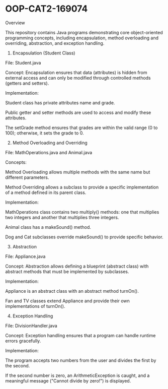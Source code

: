 # OOP-CAT2-169074
Overview

This repository contains Java programs demonstrating core object-oriented programming concepts, including encapsulation, method overloading and overriding, abstraction, and exception handling.

1. Encapsulation (Student Class)

File: Student.java

Concept: Encapsulation ensures that data (attributes) is hidden from external access and can only be modified through controlled methods (getters and setters).

Implementation:

Student class has private attributes name and grade.

Public getter and setter methods are used to access and modify these attributes.

The setGrade method ensures that grades are within the valid range (0 to 100); otherwise, it sets the grade to 0.

2. Method Overloading and Overriding

File: MathOperations.java and Animal.java

Concepts:

Method Overloading allows multiple methods with the same name but different parameters.

Method Overriding allows a subclass to provide a specific implementation of a method defined in its parent class.

Implementation:

MathOperations class contains two multiply() methods: one that multiplies two integers and another that multiplies three integers.

Animal class has a makeSound() method.

Dog and Cat subclasses override makeSound() to provide specific behavior.

3. Abstraction

File: Appliance.java

Concept: Abstraction allows defining a blueprint (abstract class) with abstract methods that must be implemented by subclasses.

Implementation:

Appliance is an abstract class with an abstract method turnOn().

Fan and TV classes extend Appliance and provide their own implementations of turnOn().

4. Exception Handling

File: DivisionHandler.java

Concept: Exception handling ensures that a program can handle runtime errors gracefully.

Implementation:

The program accepts two numbers from the user and divides the first by the second.

If the second number is zero, an ArithmeticException is caught, and a meaningful message ("Cannot divide by zero!") is displayed.


